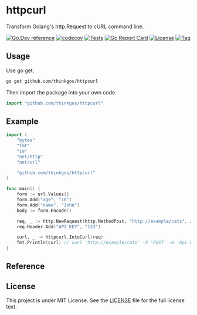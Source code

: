# httpcurl

Transform Golang's http.Request to cURL command line.

[![Go.Dev reference](https://img.shields.io/badge/go.dev-reference-blue?logo=go&logoColor=white)](https://pkg.go.dev/github.com/thinkgos/httpcurl?tab=doc)
[![codecov](https://codecov.io/gh/thinkgos/httpcurl/graph/badge.svg?token=aHu5wq1m6i)](https://codecov.io/gh/thinkgos/httpcurl)
[![Tests](https://github.com/thinkgos/httpcurl/actions/workflows/ci.yml/badge.svg?branch=main)](https://github.com/thinkgos/httpcurl/actions/workflows/ci.yml)
[![Go Report Card](https://goreportcard.com/badge/github.com/thinkgos/httpcurl)](https://goreportcard.com/report/github.com/thinkgos/httpcurl)
[![License](https://img.shields.io/github/license/thinkgos/httpcurl)](https://raw.githubusercontent.com/thinkgos/httpcurl/main/LICENSE)
[![Tag](https://img.shields.io/github/v/tag/thinkgos/httpcurl)](https://github.com/thinkgos/httpcurl/tags)

## Usage

Use go get.

```bash
go get github.com/thinkgos/httpcurl
```

Then import the package into your own code.

```go
import "github.com/thinkgos/httpcurl"
```

## Example

```go
import (
	"bytes"
	"fmt"
	"io"
	"net/http"
	"net/url"

	"github.com/thinkgos/httpcurl"
)

func main() {
	form := url.Values{}
	form.Add("age", "10")
	form.Add("name", "John")
	body := form.Encode()

	req, _ := http.NewRequest(http.MethodPost, "http://example/cats", io.NopCloser(bytes.NewBufferString(body)))
	req.Header.Add("API_KEY", "123")

	curl, _ := httpcurl.IntoCurl(req)
	fmt.Println(curl) // curl 'http://example/cats' -X 'POST' -H 'Api_key: 123' -d 'age=10&name=John' --compressed
}
```

## Reference

## License

This project is under MIT License. See the [LICENSE](LICENSE) file for the full license text.
